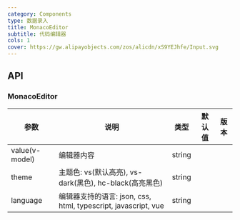 ```yaml
---
category: Components
type: 数据录入
title: MonacoEditor
subtitle: 代码编辑器
cols: 1
cover: https://gw.alipayobjects.com/zos/alicdn/xS9YEJhfe/Input.svg
---
```


## API

### MonacoEditor

| 参数 | 说明 | 类型 | 默认值 | 版本 |
| --- | --- | --- | --- | --- |
| value(v-model) | 编辑器内容 | string |  |  |
| theme | 主题色: vs(默认高亮), vs-dark(黑色), hc-black(高亮黑色) | string |  |  |
| language | 编辑器支持的语言: json, css, html, typescript, javascript, vue | string |  |  |

